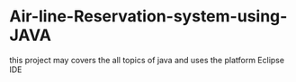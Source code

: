 # Air-line-Reservation-system-using-JAVA
this project may covers the all topics of java and uses the platform Eclipse IDE
